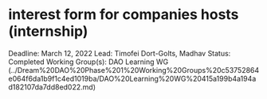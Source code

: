 # interest form for companies hosts (internship)

Deadline: March 12, 2022
Lead: Timofei Dort-Golts, Madhav
Status: Completed
Working Group(s): DAO Learning WG (../Dream%20DAO%20Phase%201%20Working%20Groups%20c53752864e064f6da1b9f1c4ed1019ba/DAO%20Learning%20WG%20415a199b4a194ad182107da7dd8ed022.md)